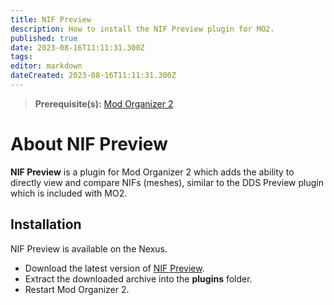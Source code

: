 ```yaml
---
title: NIF Preview
description: How to install the NIF Preview plugin for MO2.
published: true
date: 2023-08-16T11:11:31.300Z
tags: 
editor: markdown
dateCreated: 2023-08-16T11:11:31.300Z
---
```


> **Prerequisite(s):** [Mod Organizer 2](/getting-started/initial-setup/mod-organizer-2)

# About NIF Preview

**NIF Preview** is a plugin for Mod Organizer 2 which adds the ability to directly view and compare NIFs (meshes), similar to the DDS Preview plugin which is included with MO2.

## Installation

NIF Preview is available on the Nexus.

- Download the latest version of [NIF Preview](https://www.nexusmods.com/skyrimspecialedition/mods/69813?tab=files).
- Extract the downloaded archive into the **plugins** folder.
- Restart Mod Organizer 2.